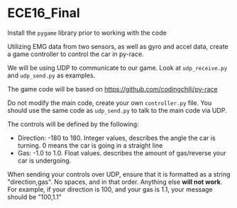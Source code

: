 # ECE16_Final

Install the ```pygame``` library prior to working with the code

Utilizing EMG data from two sensors, as well as gyro and accel data, create a game controller to control the car in py-race.

We will be using UDP to communicate to our game. Look at ```udp_receive.py``` and ```udp_send.py``` as examples.

The game code will be based on https://github.com/codingchili/py-race

Do not modify the main code, create your own ```controller.py``` file. You should use the same code as ```udp_send.py``` to talk to the main code via UDP.

The controls will be defined by the following:

- Direction: -180 to 180. Integer values, describes the angle the car is turning. 0 means the car is going in a straight line
- Gas: -1.0 to 1.0. Float values. describes the amount of gas/reverse your car is undergoing. 

When sending your controls over UDP, ensure that it is formatted as a string "direction,gas". No spaces, and in that order. Anything else **will not work**. For example, if your direction is 100, and your gas is 1.1, your message should be "100,1.1"
